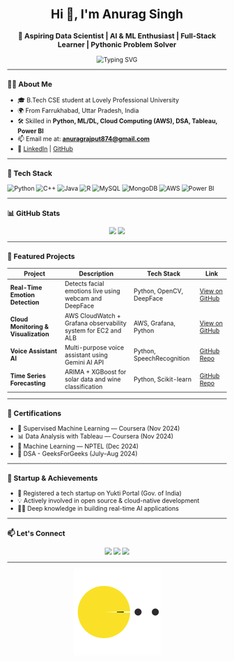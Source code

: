 <!-- README.md for GitHub profile -->
<h1 align="center">Hi 👋, I'm Anurag Singh</h1>
<h3 align="center">🚀 Aspiring Data Scientist | AI & ML Enthusiast | Full-Stack Learner | Pythonic Problem Solver</h3>

<p align="center">
  <img src="https://readme-typing-svg.herokuapp.com?font=Fira+Code&size=22&duration=4000&pause=1000&color=0D9BD4&center=true&vCenter=true&width=435&lines=Welcome+to+my+GitHub!;AI+%26+Data+Science+Explorer;Cloud+and+Big+Data+Engineer+in+the+Making" alt="Typing SVG" />
</p>

---

### 👨‍💻 About Me

- 🎓 B.Tech CSE student at Lovely Professional University  
- 🌍 From Farrukhabad, Uttar Pradesh, India  
- 🛠️ Skilled in **Python, ML/DL, Cloud Computing (AWS), DSA, Tableau, Power BI**  
- 📫 Email me at: **anuragrajput874@gmail.com**  
- 🔗 [LinkedIn](https://linkedin.com/in/anuragsingh16/) | [GitHub](https://github.com/anuragsingh16)  

---

### 🔧 Tech Stack

![Python](https://img.shields.io/badge/Python-3776AB?style=for-the-badge&logo=python&logoColor=white)
![C++](https://img.shields.io/badge/C%2B%2B-00599C?style=for-the-badge&logo=c%2B%2B&logoColor=white)
![Java](https://img.shields.io/badge/Java-ED8B00?style=for-the-badge&logo=java&logoColor=white)
![R](https://img.shields.io/badge/R-276DC3?style=for-the-badge&logo=r&logoColor=white)
![MySQL](https://img.shields.io/badge/MySQL-00000F?style=for-the-badge&logo=mysql&logoColor=white)
![MongoDB](https://img.shields.io/badge/MongoDB-4EA94B?style=for-the-badge&logo=mongodb&logoColor=white)
![AWS](https://img.shields.io/badge/AWS-FF9900?style=for-the-badge&logo=amazonaws&logoColor=white)
![Power BI](https://img.shields.io/badge/PowerBI-F2C811?style=for-the-badge&logo=powerbi&logoColor=black)

---

### 📊 GitHub Stats

<p align="center">
  <img width="48%" src="https://github-readme-stats.vercel.app/api?username=anuragsingh16&show_icons=true&theme=github_dark&count_private=true" />
  <img width="48%" src="https://github-readme-streak-stats.herokuapp.com/?user=anuragsingh16&theme=github-dark" />
</p>

---

### 🚀 Featured Projects

| Project | Description | Tech Stack | Link |
|--------|-------------|------------|------|
| **Real-Time Emotion Detection** | Detects facial emotions live using webcam and DeepFace | Python, OpenCV, DeepFace | [View on GitHub](https://github.com/anuragsingh16/) |
| **Cloud Monitoring & Visualization** | AWS CloudWatch + Grafana observability system for EC2 and ALB | AWS, Grafana, Python | [View on GitHub](https://github.com/anuragsingh16/) |
| **Voice Assistant AI** | Multi-purpose voice assistant using Gemini AI API | Python, SpeechRecognition | [GitHub Repo](https://github.com/anuragsingh16/Ai-ML/) |
| **Time Series Forecasting** | ARIMA + XGBoost for solar data and wine classification | Python, Scikit-learn | [GitHub Repo](https://github.com/anuragsingh16/Data_Science_proj/) |

---

### 🏅 Certifications

- 📘 Supervised Machine Learning — Coursera (Nov 2024)
- 📊 Data Analysis with Tableau — Coursera (Nov 2024)
- 🧠 Machine Learning — NPTEL (Dec 2024)
- 🔁 DSA - GeeksForGeeks (July–Aug 2024)

---

### 🚀 Startup & Achievements

- 🏢 Registered a tech startup on Yukti Portal (Gov. of India)
- 💡 Actively involved in open source & cloud-native development
- 👨‍🏫 Deep knowledge in building real-time AI applications

---

### 📫 Let's Connect

<p align="center">
  <a href="mailto:anuragrajput874@gmail.com"><img src="https://img.shields.io/badge/Gmail-D14836?style=for-the-badge&logo=gmail&logoColor=white"></a>
  <a href="https://linkedin.com/in/anuragsingh16"><img src="https://img.shields.io/badge/LinkedIn-0077B5?style=for-the-badge&logo=linkedin&logoColor=white"></a>
  <a href="https://github.com/anuragsingh16"><img src="https://img.shields.io/badge/GitHub-100000?style=for-the-badge&logo=github&logoColor=white"></a>
</p>

---

<div align="center">
  <img src="https://raw.githubusercontent.com/Aniket965/Aniket965/master/pacman.svg?sanitize=true" width="200" alt="pacman-animation"/>
</div>

